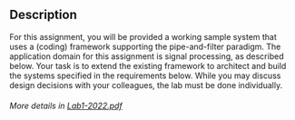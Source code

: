 ## Description
For this assignment, you will be provided a working sample system that uses a (coding) framework
supporting the pipe-and-filter paradigm. The application domain for this assignment is signal processing,
as described below. Your task is to extend the existing framework to architect and build the systems
specified in the requirements below. While you may discuss design decisions with your colleagues, the
lab must be done individually.

###### More details in [Lab1-2022.pdf](./Lab1-2022.pdf)
